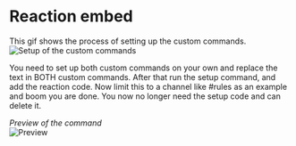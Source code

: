 # Reaction embed
This gif shows the process of setting up the custom commands.  
![Setup of the custom commands](https://i.imgur.com/e1AbepB.gif)

You need to set up both custom commands on your own and replace the text in BOTH custom commands. After that run the setup command, and add the reaction code. Now limit this to a channel like #rules as an example and boom you are done. You now no longer need the setup code and can delete it.

*Preview of the command*  
![Preview](https://i.imgur.com/36aDNzu.gif)